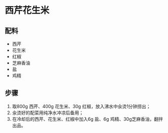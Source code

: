 # 西芹花生米

## 配料

- 西芹
- 花生米
- 红椒
- 芝麻香油
- 盐
- 鸡精

## 步骤

1. 取800g 西芹、400g 花生米、30g 红椒，放入沸水中汆烫1分钟捞出；
2. 汆烫好的配菜用纯净水冲凉后备用；
3. 在冷却后的西芹、花生米、红椒中加入6g 盐、6g 鸡精、30g芝麻香油，翻拌出品。